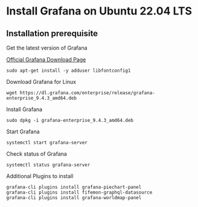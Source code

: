 # Install Grafana on Ubuntu 22.04 LTS

## Installation prerequisite

Get the latest version of Grafana

[Official Grafana Download Page](https://grafana.com/grafana/download?platform=linux)


```
sudo apt-get install -y adduser libfontconfig1
```

Download Grafana for Linux 
```
wget https://dl.grafana.com/enterprise/release/grafana-enterprise_9.4.3_amd64.deb
```

Install Grafana
```
sudo dpkg -i grafana-enterprise_9.4.3_amd64.deb
```

Start Grafana
```
systemctl start grafana-server
```

Check status of Grafana
```
systemctl status grafana-server
```

Additional Plugins to install
```
grafana-cli plugins install grafana-piechart-panel
grafana-cli plugins install fifemon-graphql-datasource
grafana-cli plugins install grafana-worldmap-panel
```

